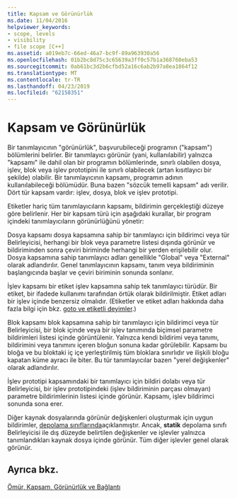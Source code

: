```yaml
---
title: Kapsam ve Görünürlük
ms.date: 11/04/2016
helpviewer_keywords:
- scope, levels
- visibility
- file scope [C++]
ms.assetid: a019eb7c-66ed-46a7-bc9f-89a963930a56
ms.openlocfilehash: 01b2bc8d75c3c65639a3ff0c57b1a368760eba53
ms.sourcegitcommit: 0ab61bc3d2b6cfbd52a16c6ab2b97a8ea1864f12
ms.translationtype: MT
ms.contentlocale: tr-TR
ms.lasthandoff: 04/23/2019
ms.locfileid: "62158351"
---
```

# <a name="scope-and-visibility"></a>Kapsam ve Görünürlük

Bir tanımlayıcının "görünürlük", başvurubileceği programın ("kapsam") bölümlerini belirler. Bir tanımlayıcı görünür (yani, kullanılabilir) yalnızca "kapsamı" ile dahil olan bir programın bölümlerinde, sınırlı olabilen dosya, işlev, blok veya işlev prototipini ile sınırlı olabilecek (artan kısıtlayıcı bir şekilde) olabilir. Bir tanımlayıcının kapsamı, programın adının kullanılabileceği bölümüdür. Buna bazen "sözcük temelli kapsam" adı verilir. Dört tür kapsam vardır: işlev, dosya, blok ve işlev prototipi.

Etiketler hariç tüm tanımlayıcıların kapsamı, bildirimin gerçekleştiği düzeye göre belirlenir. Her bir kapsam türü için aşağıdaki kurallar, bir program içindeki tanımlayıcıların görünürlüğünü yönetir:

Dosya kapsamı dosya kapsamına sahip bir tanımlayıcı için bildirimci veya tür Belirleyicisi, herhangi bir blok veya parametre listesi dışında görünür ve bildiriminden sonra çeviri biriminde herhangi bir yerden erişilebilir olur. Dosya kapsamına sahip tanımlayıcı adları genellikle "Global" veya "External" olarak adlandırılır. Genel tanımlayıcının kapsamı, tanım veya bildiriminin başlangıcında başlar ve çeviri biriminin sonunda sonlanır.

İşlev kapsamı bir etiket işlev kapsamına sahip tek tanımlayıcı türüdür. Bir etiket, bir ifadede kullanımı tarafından örtük olarak bildirilmiştir. Etiket adları bir işlev içinde benzersiz olmalıdır. (Etiketler ve etiket adları hakkında daha fazla bilgi için bkz. [goto ve etiketli deyimler](../c-language/goto-and-labeled-statements-c.md).)

Blok kapsamı blok kapsamına sahip bir tanımlayıcı için bildirimci veya tür Belirleyicisi, bir blok içinde veya bir işlev tanımında biçimsel parametre bildirimleri listesi içinde görüntülenir. Yalnızca kendi bildirimi veya tanımı, bildirimini veya tanımını içeren bloğun sonuna kadar görülebilir. Kapsamı bu bloğa ve bu bloktaki iç içe yerleştirilmiş tüm bloklara sınırlıdır ve ilişkili bloğu kapatan küme ayracı ile biter. Bu tür tanımlayıcılar bazen "yerel değişkenler" olarak adlandırılır.

İşlev prototipi kapsamındaki bir tanımlayıcı için bildiri dolabı veya tür Belirleyicisi, bir işlev prototipindeki (işlev bildiriminin parçası olmayan) parametre bildirimlerinin listesi içinde görünür. Kapsamı, işlev bildirimci sonunda sona erer.

Diğer kaynak dosyalarında görünür değişkenleri oluşturmak için uygun bildirimler, [depolama sınıflarında](../c-language/c-storage-classes.md)açıklanmıştır. Ancak, **statik** depolama sınıfı Belirleyicisi ile dış düzeyde belirtilen değişkenler ve işlevler yalnızca tanımlandıkları kaynak dosya içinde görünür. Tüm diğer işlevler genel olarak görünür.

## <a name="see-also"></a>Ayrıca bkz.

[Ömür, Kapsam, Görünürlük ve Bağlantı](../c-language/lifetime-scope-visibility-and-linkage.md)
